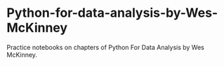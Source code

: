 # Python-for-data-analysis-by-Wes-McKinney
Practice notebooks on chapters of Python For Data Analysis by Wes McKinney.
